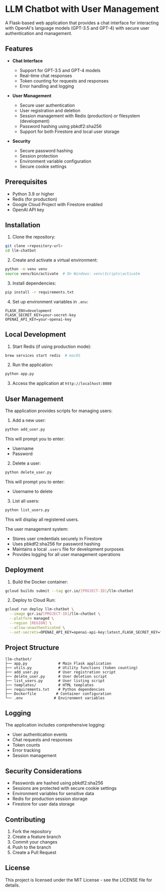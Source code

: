 # LLM Chatbot with User Management

A Flask-based web application that provides a chat interface for interacting with OpenAI's language models (GPT-3.5 and GPT-4) with secure user authentication and management.

## Features

- **Chat Interface**
  - Support for GPT-3.5 and GPT-4 models
  - Real-time chat responses
  - Token counting for requests and responses
  - Error handling and logging

- **User Management**
  - Secure user authentication
  - User registration and deletion
  - Session management with Redis (production) or filesystem (development)
  - Password hashing using pbkdf2:sha256
  - Support for both Firestore and local user storage

- **Security**
  - Secure password hashing
  - Session protection
  - Environment variable configuration
  - Secure cookie settings

## Prerequisites

- Python 3.9 or higher
- Redis (for production)
- Google Cloud Project with Firestore enabled
- OpenAI API key

## Installation

1. Clone the repository:
```bash
git clone <repository-url>
cd llm-chatbot
```

2. Create and activate a virtual environment:
```bash
python -m venv venv
source venv/bin/activate  # On Windows: venv\Scripts\activate
```

3. Install dependencies:
```bash
pip install -r requirements.txt
```

4. Set up environment variables in `.env`:
```
FLASK_ENV=development
FLASK_SECRET_KEY=your-secret-key
OPENAI_API_KEY=your-openai-key
```

## Local Development

1. Start Redis (if using production mode):
```bash
brew services start redis  # macOS
```

2. Run the application:
```bash
python app.py
```

3. Access the application at `http://localhost:8080`

## User Management

The application provides scripts for managing users:

1. Add a new user:
```bash
python add_user.py
```
This will prompt you to enter:
- Username
- Password

2. Delete a user:
```bash
python delete_user.py
```
This will prompt you to enter:
- Username to delete

3. List all users:
```bash
python list_users.py
```
This will display all registered users.

The user management system:
- Stores user credentials securely in Firestore
- Uses pbkdf2:sha256 for password hashing
- Maintains a local `.users` file for development purposes
- Provides logging for all user management operations

## Deployment

1. Build the Docker container:
```bash
gcloud builds submit --tag gcr.io/[PROJECT-ID]/llm-chatbot
```

2. Deploy to Cloud Run:
```bash
gcloud run deploy llm-chatbot \
  --image gcr.io/[PROJECT-ID]/llm-chatbot \
  --platform managed \
  --region [REGION] \
  --allow-unauthenticated \
  --set-secrets=OPENAI_API_KEY=openai-api-key:latest,FLASK_SECRET_KEY=flask-secret-key:latest
```

## Project Structure

```
llm-chatbot/
├── app.py              # Main Flask application
├── utils.py            # Utility functions (token counting)
├── add_user.py         # User registration script
├── delete_user.py      # User deletion script
├── list_users.py       # User listing script
├── templates/          # HTML templates
├── requirements.txt    # Python dependencies
├── Dockerfile         # Container configuration
└── .env              # Environment variables
```

## Logging

The application includes comprehensive logging:
- User authentication events
- Chat requests and responses
- Token counts
- Error tracking
- Session management

## Security Considerations

- Passwords are hashed using pbkdf2:sha256
- Sessions are protected with secure cookie settings
- Environment variables for sensitive data
- Redis for production session storage
- Firestore for user data storage

## Contributing

1. Fork the repository
2. Create a feature branch
3. Commit your changes
4. Push to the branch
5. Create a Pull Request

## License

This project is licensed under the MIT License - see the LICENSE file for details.
